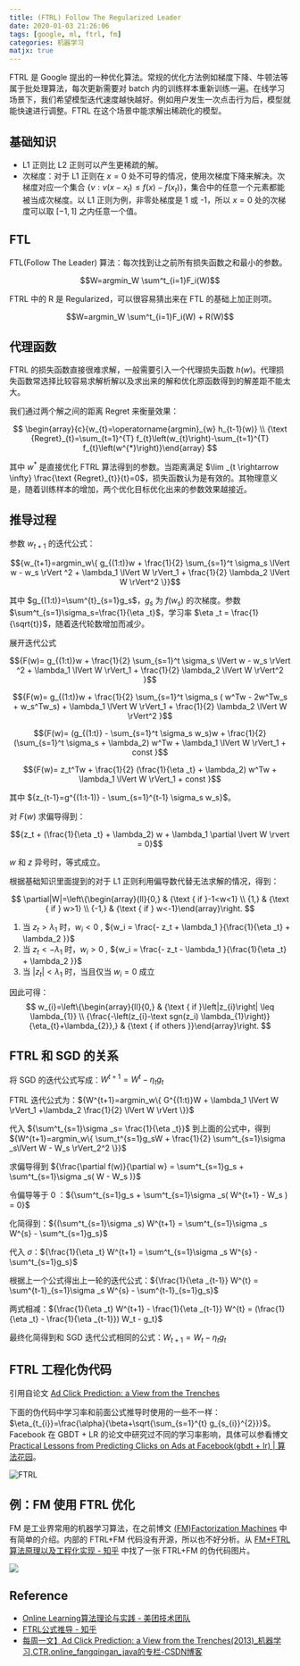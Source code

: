 ```yaml
---
title: (FTRL) Follow The Regularized Leader
date: 2020-01-03 21:26:06
tags: [google, ml, ftrl, fm]
categories: 机器学习
matjx: true
---
```


FTRL 是 Google 提出的一种优化算法。常规的优化方法例如梯度下降、牛顿法等属于批处理算法，每次更新需要对 batch 内的训练样本重新训练一遍。在线学习场景下，我们希望模型迭代速度越快越好。例如用户发生一次点击行为后，模型就能快速进行调整。FTRL 在这个场景中能求解出稀疏化的模型。

## 基础知识

- L1 正则比 L2 正则可以产生更稀疏的解。
- 次梯度：对于 L1 正则在 $x=0$ 处不可导的情况，使用次梯度下降来解决。次梯度对应一个集合 $\{v: v(x-x_t) \le f(x)-f(x_t)\}$，集合中的任意一个元素都能被当成次梯度。以 L1 正则为例，非零处梯度是 1 或 -1，所以 $x=0$ 处的次梯度可以取 $[-1, 1]$ 之内任意一个值。

## FTL

FTL(Follow The Leader) 算法：每次找到让之前所有损失函数之和最小的参数。

$$W=argmin_W \sum^t_{i=1}F_i(W)$$

FTRL 中的 R 是 Regularized，可以很容易猜出来在 FTL 的基础上加正则项。

$$W=argmin_W \sum^t_{i=1}F_i(W) + R(W)$$


## 代理函数

FTRL 的损失函数直接很难求解，一般需要引入一个代理损失函数 $h(w)$。代理损失函数常选择比较容易求解析解以及求出来的解和优化原函数得到的解差距不能太大。

我们通过两个解之间的距离 Regret 来衡量效果：

$$
\begin{array}{c}{w_{t}=\operatorname{argmin}_{w} h_{t-1}(w)} \\ {\text {Regret}_{t}=\sum_{t=1}^{T} f_{t}\left(w_{t}\right)-\sum_{t=1}^{T} f_{t}\left(w^{*}\right)}\end{array}
$$

其中 $w^{*}$ 是直接优化 FTRL 算法得到的参数。当距离满足 $\lim _{t \rightarrow \infty} \frac{\text {Regret}_{t}}{t}=0$，损失函数认为是有效的。其物理意义是，随着训练样本的增加，两个优化目标优化出来的参数效果越接近。

## 推导过程

参数 $w_{t+1}$ 的迭代公式：

$${w_{t+1}=argmin_w\{ g_{(1:t)}w + \frac{1}{2} \sum_{s=1}^t \sigma_s \lVert w - w_s \rVert ^2   + \lambda_1 \lVert W \rVert_1 + \frac{1}{2} \lambda_2 \lVert W \rVert^2 \}}$$

其中 $g_{(1:t)}=\sum^{t}_{s=1}g_s$，$g_s$ 为 $f(w_s)$ 的次梯度。参数 $\sum^t_{s=1}\sigma_s=\frac{1}{\eta _t}$，学习率 $\eta _t = \frac{1}{\sqrt{t}}$，随着迭代轮数增加而减少。

展开迭代公式

$${F(w)=  g_{(1:t)}w + \frac{1}{2} \sum_{s=1}^t \sigma_s \lVert w - w_s \rVert ^2   + \lambda_1 \lVert W \rVert_1 + \frac{1}{2} \lambda_2 \lVert W \rVert^2 }$$

$${F(w)=  g_{(1:t)}w + \frac{1}{2} \sum_{s=1}^t \sigma_s ( w^Tw - 2w^Tw_s + w_s^Tw_s)   + \lambda_1 \lVert W \rVert_1 + \frac{1}{2} \lambda_2 \lVert W \rVert^2 }$$

$${F(w)=  (g_{(1:t)} - \sum_{s=1}^t \sigma_s w_s)w + \frac{1}{2} (\sum_{s=1}^t \sigma_s + \lambda_2) w^Tw   + \lambda_1 \lVert W \rVert_1 + const }$$

$${F(w)=  z_t^Tw + \frac{1}{2} (\frac{1}{\eta _t} + \lambda_2) w^Tw   + \lambda_1 \lVert W \rVert_1 + const }$$

其中 ${z_{t-1}=g^{(1:t-1)} - \sum_{s=1}^{t-1} \sigma_s w_s}$。

对 $F(w)$ 求偏导得到：

$${z_t + (\frac{1}{\eta _t} + \lambda_2) w + \lambda_1 \partial \lvert W \rvert = 0}$$

$w$ 和 $z$ 异号时，等式成立。

根据基础知识里面提到的对于 L1 正则利用偏导数代替无法求解的情况，得到：

$$
\partial|W|=\left\{\begin{array}{ll}{0,} & {\text { if }-1<w<1} \\ {1,} & {\text { if } w>1} \\ {-1,} & {\text { if } w<-1}\end{array}\right.
$$

1. 当 ${  z_t  > \lambda_1}$ 时，${w_i < 0}$ , ${w_i = \frac{- z_t + \lambda_1 }{\frac{1}{\eta _t} + \lambda_2 }}$
2. 当 ${  z_t < - \lambda_1}$ 时，${w_i > 0}$ , ${w_i = \frac{- z_t - \lambda_1 }{\frac{1}{\eta _t} + \lambda_2 }}$
3. 当 ${ \lvert z_t \rvert < \lambda_1}$ 时，当且仅当 ${w_i=0}$ 成立

因此可得：
$$
w_{i}=\left\{\begin{array}{ll}{0,} & {\text { if }\left|z_{i}\right| \leq \lambda_{1}} \\ {\frac{-\left(z_{i}-\text sgn(z_i) \lambda_{1}\right)}{\eta_{t}+\lambda_{2}},} & {\text { if others }}\end{array}\right.
$$

## FTRL 和 SGD 的关系

将 SGD 的迭代公式写成：${W^{t+1}=W^t - \eta _tg_t}$

FTRL 迭代公式为：${W^{t+1}=argmin_w\{ G^{(1:t)}W + \lambda_1 \lVert W \rVert_1 +\lambda_2 \frac{1}{2} \lVert W \rVert \}}$

代入 ${\sum^t_{s=1}\sigma _s= \frac{1}{\eta _t}}$ 到上面的公式中，得到 ${W^{t+1}=argmin_w\{ \sum_t^{s=1}g_sW + \frac{1}{2} \sum^t_{s=1}\sigma _s\lVert W - W_s \rVert_2^2 \}}$

求偏导得到 ${\frac{\partial f(w)}{\partial w} = \sum^t_{s=1}g_s +  \sum^t_{s=1}\sigma _s( W - W_s )}$

令偏导等于 0 ：${\sum^t_{s=1}g_s +  \sum^t_{s=1}\sigma _s( W^{t+1} - W_s ) = 0}$

化简得到：${(\sum^t_{s=1}\sigma _s) W^{t+1} = \sum^t_{s=1}\sigma _s W^{s} -  \sum^t_{s=1}g_s}$

代入 $\sigma$：${\frac{1}{\eta _t} W^{t+1} = \sum^t_{s=1}\sigma _s W^{s} -  \sum^t_{s=1}g_s}$

根据上一个公式得出上一轮的迭代公式：${\frac{1}{\eta _{t-1}} W^{t} = \sum^{t-1}_{s=1}\sigma _s W^{s} -  \sum^{t-1}_{s=1}g_s}$

两式相减：${\frac{1}{\eta _t} W^{t+1} - \frac{1}{\eta _{t-1}} W^{t} = (\frac{1}{\eta _t} - \frac{1}{\eta _{t-1}}) W_t - g_t}$

最终化简得到和 SGD 迭代公式相同的公式：${W_{t+1} = W_t - \eta_t g_t}$

## FTRL 工程化伪代码

引用自论文 [Ad Click Prediction: a View from the Trenches](https://static.googleusercontent.com/media/research.google.com/zh-CN//pubs/archive/41159.pdf)

下面的伪代码中学习率和前面公式推导时使用的一些不一样： $\eta_{t_{i}}=\frac{\alpha}{\beta+\sqrt{\sum_{s=1}^{t} g_{s_{i}}^{2}}}$。Facebook 在 GBDT + LR 的论文中研究过不同的学习率影响，具体可以参看博文 [Practical Lessons from Predicting Clicks on Ads at Facebook(gbdt + lr) | 算法花园](https://xiang578.com//post/media/gbdt_lr.html#%E5%AD%A6%E4%B9%A0%E7%8E%87%E9%80%89%E6%8B%A9)。

![FTRL](/file/15780559628822.jpg)


## 例：FM 使用 FTRL 优化

FM 是工业界常用的机器学习算法，在之前博文 [(FM)Factorization Machines](https://xiang578.com/post/fm.html) 中有简单的介绍。内部的 FTRL+FM 代码没有开源，所以也不好分析。从 [FM+FTRL算法原理以及工程化实现 - 知乎](https://zhuanlan.zhihu.com/p/58508137) 中找了一张 FTRL+FM 的伪代码图片。

![](/file/15780576261639.jpg)

## Reference

- [Online Learning算法理论与实践 - 美团技术团队](https://tech.meituan.com/2016/04/21/online-learning.html)
- [FTRL公式推导 - 知乎](https://zhuanlan.zhihu.com/p/32694097)
- [每周一文】Ad Click Prediction: a View from the Trenches(2013)_机器学习,CTR,online_fangqingan_java的专栏-CSDN博客](https://blog.csdn.net/fangqingan_java/article/details/51020653)

